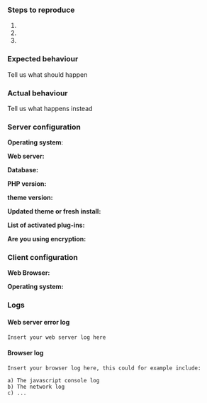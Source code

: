 ### Steps to reproduce
1.
2.
3.


### Expected behaviour
Tell us what should happen


### Actual behaviour
Tell us what happens instead


### Server configuration
**Operating system**:

**Web server:**

**Database:**

**PHP version:**

**theme version:**

**Updated theme or fresh install:**

**List of activated plug-ins:**

**Are you using encryption:**



### Client configuration
**Web Browser:**

**Operating system:**




### Logs
#### Web server error log
```
Insert your web server log here
```


#### Browser log
```
Insert your browser log here, this could for example include:

a) The javascript console log
b) The network log
c) ...
```
